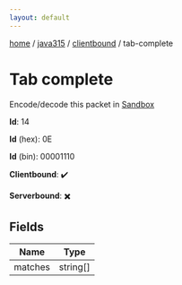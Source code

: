 ```yaml
---
layout: default
---
```


[home](/)  /  [java315](/protocol/java315)  /  [clientbound](/protocol/java315/clientbound)  /  tab-complete

# Tab complete

Encode/decode this packet in [Sandbox](../../../sandbox/java315#clientbound.tab_complete)

**Id**: 14

**Id** (hex): 0E

**Id** (bin): 00001110

**Clientbound**: ✔️

**Serverbound**: ✖️

## Fields

Name | Type
---|---
matches | string[]
